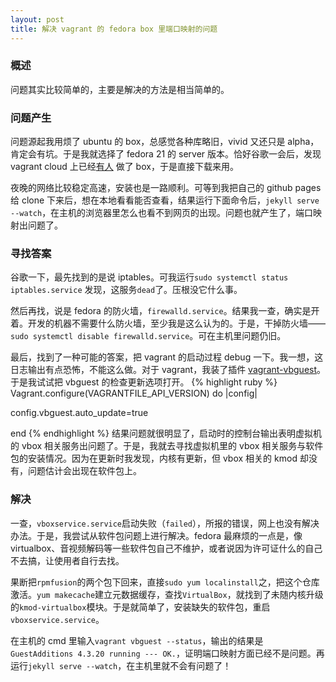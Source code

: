 ```yaml
---
layout: post
title: 解决 vagrant 的 fedora box 里端口映射的问题
---
```


### 概述
问题其实比较简单的，主要是解决的方法是相当简单的。

### 问题产生
问题源起我用烦了 ubuntu 的 box，总感觉各种库略旧，vivid 又还只是 alpha，肯定会有坑。于是我就选择了 fedora 21 的 server 版本。恰好谷歌一会后，发现 vagrant cloud 上已经[有人][1] 做了 box，于是直接下载来用。

夜晚的网络比较稳定高速，安装也是一路顺利。可等到我把自己的 github pages 给 clone 下来后，想在本地看看能否查看，结果运行下面命令后，`jekyll serve --watch`，在主机的浏览器里怎么也看不到网页的出现。问题也就产生了，端口映射出问题了。

### 寻找答案
谷歌一下，最先找到的是说 iptables。可我运行`sudo systemctl status iptables.service` 发现，这服务`dead`了。压根没它什么事。

然后再找，说是 fedora 的防火墙，`firewalld.service`。结果我一查，确实是开着。开发的机器不需要什么防火墙，至少我是这么认为的。于是，干掉防火墙——`sudo systemctl disable firewalld.service`。可在主机里问题仍旧。

最后，找到了一种可能的答案，把 vagrant 的启动过程 debug 一下。我一想，这日志输出有点恐怖，不能这么做。对于 vagrant，我装了插件 [vagrant-vbguest][2]。于是我试试把 vbguest 的检查更新选项打开。
{% highlight ruby %}
Vagrant.configure(VAGRANTFILE_API_VERSION) do |config|

  config.vbguest.auto_update=true

end
{% endhighlight %}
结果问题就很明显了，启动时的控制台输出表明虚拟机的 vbox 相关服务出问题了。于是，我就去寻找虚拟机里的 vbox 相关服务与软件包的安装情况。因为在更新时我发现，内核有更新，但 vbox 相关的 kmod 却没有，问题估计会出现在软件包上。

### 解决
一查，`vboxservice.service`启动失败（`failed`），所报的错误，网上也没有解决办法。于是，我尝试从软件包问题上进行解决。fedora 最麻烦的一点是，像 virtualbox、音视频解码等一些软件包自己不维护，或者说因为许可证什么的自己不去搞，让使用者自行去找。

果断把`rpmfusion`的两个包下回来，直接`sudo yum localinstall`之，把这个仓库激活。`yum makecache`建立元数据缓存，查找`VirtualBox`，就找到了未随内核升级的`kmod-virtualbox`模块。于是就简单了，安装缺失的软件包，重启`vboxservice.service`。

在主机的 cmd 里输入`vagrant vbguest --status`，输出的结果是`GuestAdditions 4.3.20 running --- OK.`，证明端口映射方面已经不是问题。再运行`jekyll serve --watch`，在主机里就不会有问题了！


[1]: https://vagrantcloud.com/hansode/boxes/fedora-21-server-x86_64
[2]: https://github.com/dotless-de/vagrant-vbguest
